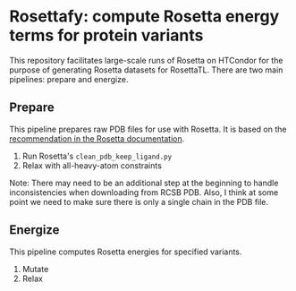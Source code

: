 # Rosettafy: compute Rosetta energy terms for protein variants

This repository facilitates large-scale runs of Rosetta on HTCondor for the purpose of generating Rosetta datasets for RosettaTL.
There are two main pipelines: prepare and energize. 

## Prepare
This pipeline prepares raw PDB files for use with Rosetta. 
It is based on the [recommendation in the Rosetta documentation](https://www.rosettacommons.org/docs/latest/rosetta_basics/preparation/preparing-structures). 

1. Run Rosetta's `clean_pdb_keep_ligand.py`
2. Relax with all-heavy-atom constraints

Note: There may need to be an additional step at the beginning to handle inconsistencies when downloading from RCSB PDB.
Also, I think at some point we need to make sure there is only a single chain in the PDB file.

## Energize
This pipeline computes Rosetta energies for specified variants.

1. Mutate
2. Relax
